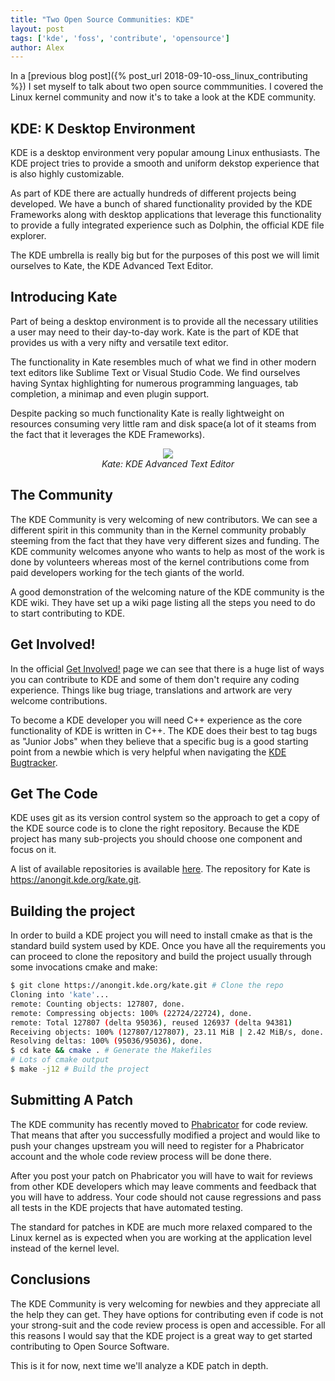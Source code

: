 ```yaml
---
title: "Two Open Source Communities: KDE"
layout: post
tags: ['kde', 'foss', 'contribute', 'opensource']
author: Alex
---
```

In a [previous blog post]({% post_url 2018-09-10-oss_linux_contributing %})
I set myself to talk about two open source commmunities. I covered the Linux kernel
community and now it's to take a look at the KDE community.

## KDE: K Desktop Environment

KDE is a desktop environment very popular amoung Linux enthusiasts. The KDE project
tries to provide a smooth and uniform dekstop experience that is also highly
customizable.

As part of KDE there are actually hundreds of different projects being developed.
We have a bunch of shared functionality provided by the KDE Frameworks along with
desktop applications that leverage this functionality to provide a fully integrated
experience such as Dolphin, the official KDE file explorer.

The KDE umbrella is really big but for the purposes of this post we will limit ourselves
to Kate, the KDE Advanced Text Editor.

## Introducing Kate

Part of being a desktop environment is to provide all the necessary utilities a user may
need to their day-to-day work. Kate is the part of KDE that provides us with a very nifty
and versatile text editor. 

The functionality in Kate resembles much of what we find in other modern text editors like
Sublime Text or Visual Studio Code. We find ourselves having Syntax highlighting for numerous
programming languages, tab completion, a minimap and even plugin support.

Despite packing so much functionality Kate is really lightweight on resources consuming very
little ram and disk space(a lot of it steams from the fact that it leverages the KDE Frameworks).

<p align="center">
    <img src="https://www.kde.org/images/screenshots/resized/kate.png">
    <i style="display:block">Kate: KDE Advanced Text Editor</i>
</p>

## The Community

The KDE Community is very welcoming of new contributors. We can see a different spirit in
this community than in the Kernel community probably steeming from the fact that they
have very different sizes and funding. The KDE community welcomes anyone who wants to help
as most of the work is done by volunteers whereas most of the kernel contributions come
from paid developers working for the tech giants of the world.

A good demonstration of the welcoming nature of the KDE community is the KDE wiki. They have
set up a wiki page listing all the steps you need to do to start contributing to KDE.

## Get Involved!

In the official [Get Involved!](https://community.kde.org/Get_Involved) page we can see that
there is a huge list of ways you can contribute to KDE and some of them don't require any
coding experience. Things like bug triage, translations and artwork are very welcome contributions.

To become a KDE developer you will need C++ experience as the core functionality of KDE
is written in C++. The KDE does their best to tag bugs as "Junior Jobs" when they believe
that a specific bug is a good starting point from a newbie which is very helpful when
navigating the [KDE Bugtracker](https://bugs.kde.org).

## Get The Code

KDE uses git as its version control system so the approach to get a copy of the KDE source 
code is to clone the right repository. Because the KDE project has many sub-projects you 
should choose one component and focus on it.

A list of available repositories is available [here](https://cgit.kde.org). The repository
for Kate is https://anongit.kde.org/kate.git.

## Building the project

In order to build a KDE project you will need to install cmake as that is the standard
build system used by KDE. Once you have all the requirements you can proceed to clone the
repository and build the project usually through some invocations cmake and make:

```bash
$ git clone https://anongit.kde.org/kate.git # Clone the repo
Cloning into 'kate'...
remote: Counting objects: 127807, done.
remote: Compressing objects: 100% (22724/22724), done.
remote: Total 127807 (delta 95036), reused 126937 (delta 94381)
Receiving objects: 100% (127807/127807), 23.11 MiB | 2.42 MiB/s, done.
Resolving deltas: 100% (95036/95036), done.
$ cd kate && cmake . # Generate the Makefiles
# Lots of cmake output
$ make -j12 # Build the project
```

## Submitting A Patch

The KDE community has recently moved to [Phabricator](https://phabricator.kde.org/)
for code review. That means that after you successfully modified a project and would
like to push your changes upstream you will need to register for a Phabricator account
and the whole code review process will be done there.

After you post your patch on Phabricator you will have to wait for reviews from other KDE developers which may leave comments and feedback that you will have to address. Your code
should not cause regressions and pass all tests in the KDE projects that have automated testing.

The standard for patches in KDE are much more relaxed compared to the Linux kernel as is
expected when you are working at the application level instead of the kernel level.

## Conclusions

The KDE Community is very welcoming for newbies and they appreciate all the help they can
get. They have options for contributing even if code is not your strong-suit and the code
review process is open and accessible. For all this reasons I would say that the KDE
project is a great way to get started contributing to Open Source Software.


This is it for now, next time we'll analyze a KDE patch in depth.

